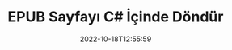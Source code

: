 ---
############################# Static ############################
layout: "auto-gen-merger"
date: 2022-10-18T12:55:59
draft: false
otherformats: pdf xps tex

############################# Head ############################
head_title: "EPUB Sayfaları C# İçinde Döndür – 90, 180, 270 Açıda Döndür"
head_description: "Belge birleştirme API'sini kullanarak bir EPUB dosyasının belirli veya tüm belge sayfalarını 90, 180, 270 döndürme açısında döndürün."

############################# Header ############################
title: "EPUB Sayfayı C# İçinde Döndür"
description: "EPUB Sayfalarını birkaç satır .NET koduyla döndürün."
bg_image: "https://cms.admin.containerize.com/templates/aspose/App_Themes/V3/images/bg/header1.png"
bg_overlay: false
button:
    enable: true
    icon: "fas fa-arrow-down"
    label: "Ücretsiz deneme sürümünü indirin"
    link: "https://downloads.groupdocs.com/merger/net"

############################# SubMenu ############################
submenu:
    enable: true

    left:
        img_alt: "GroupDocs.Merger for .NET"
        image: "https://cms.admin.containerize.com/templates/groupdocs/images/product-logos/90x90-noborder/groupdocs-merger-net.png"
        product: "GroupDocs.Merger"
        platform: ".NET"

    middle:
        button:

            # button loop
            - link: "https://apireference.groupdocs.com/merger/net"
              text: "API Referansı"

            # button loop
            - link: "https://github.com/groupdocs-merger"
              text: "Kod Örnekleri"

            # button loop
            - link: "https://products.groupdocs.app/merger/family"
              text: "Canlı Demolar"

            # button loop
            - link: "https://purchase.groupdocs.com/pricing/merger/net"
              text: "fiyatlandırma"

    right:
        link_download: "https://downloads.groupdocs.com/merger"
        link_learn: "https://docs.groupdocs.com/merger/net"
        link_buy: "https://purchase.groupdocs.com"

############################# About ############################
about:
    enable: true
    title: "GroupDocs.Merger for .NET API'si hakkında"
    content: |
        [GroupDocs.Merger for .NET](/tr/merger/net/), PDF, Microsoft Office (Word, Excel, PowerPoint) dahil olmak üzere çok çeşitli belge formatlarını güvenli bir şekilde birleştirme ve ayırma için basit bir çözüm sunar , OneNote), OpenDocument, HTML, resimler ve diğer birçok .NET uygulamasında. Kodun yalnızca birkaç satırını ekleyerek, belgelerdeki sayfaların yönünü taşıma, kaldırma, döndürme, değiştirme, çıkarma veya değiştirme gibi çeşitli belge işlemlerini gerçekleştirin. Belgeleri birleştirme API'si, sayfadaki belge yapısını, biçimlendirmeyi ve içeriği analiz etmek için belge sayfalarının görüntü olarak önizlemesini de destekler.
        
        GroupDocs.Merger API, dosya sayfası döndürme özelliklerine ihtiyaç duyan kurumsal çözümler için doğru bir seçimdir. Bu API'ler, .NET Framework, .NET Standard, .NET Core, Mono dahil olmak üzere tüm büyük işletim sistemlerinde ve platformlarda iyi bir şekilde desteklenir.

############################# Steps ############################
steps:
    enable: true
    title_left: ".NET içinde EPUB Dosya Sayfalarını Döndür"
    content_left: |
        [GroupDocs.Merger for .NET](/tr/merger/net/), C# geliştiricilerinin bir EPUB dosyasındaki belirli veya tüm sayfaları 90'da döndürmesini kolaylaştırır , Birkaç kolay adım uygulayarak 180 veya 270 dönüş açısı.
        
        * **RotateOptions**'ı istenen dönüş açısı ve sayfa numaralarıyla başlatın.
        * Yeni **Birleşme** örneği oluşturun ve kaynak belge yolunu yapıcı parametresi olarak iletin.
        * **RotatePages**'i arayın ve **RotateOptions** nesnesini iletin.
        * **Kaydet**'i arayın ve sonuçtaki belgeyi kaydetmek için dosya yolunu belirtin.

    title_right: "sistem gereksinimleri"
    content_right: |
        GroupDocs.Merger for .NET API'leri, tüm büyük platformlarda ve işletim sistemlerinde desteklenir. Aşağıdaki kodu çalıştırmadan önce lütfen aşağıdaki ön koşulların sisteminizde kurulu olduğundan emin olun.

        * İşletim Sistemleri: Microsoft Windows, Linux, MacOS
        * Geliştirme Ortamları: Visual Studio, Xamarin, MonoDevelop
        * çerçeveler: .NET Framework, .NET Standard, .NET Core, Mono
        * GroupDocs.Merger for .NET ürününün en son sürümünü [NuGet}](https://www.nuget.org/packages/groupdocs.merger) adresinden indirin
         
    code: |
     {{% merger/additional-styles %}}
     {{< merger/code-merger title="C# örnek kodunu kullanarak EPUB dosya sayfaları nasıl döndürülür">}}

        ```csharp    
        // GroupDocs.Merger API'sini kullanarak EPUB dosya sayfalarını döndürün
        // Döndürme açısını ve döndürülecek sayfa numaralarını belirtmek için RotateOptions sınıfını başlatın
        RotateOptions rotateOptions = new RotateOptions(RotateMode.Rotate180, new int[] { 2, 3 });

        // Giriş EPUB belgesiyle Birleşmeyi Örneklendir
        using (Merger merger = new Merger("input.epub"))
          {
            // RotatePages yöntemini çağırın ve RotateOptions nesnesini ona iletin
            merger.RotatePages(rotateOptions);
    
            // Çıktı belgesini kaydetmek için Kaydet yöntemini çağırın ve istenen dosya yolunu iletin
            merger.Save("output.epub");
          }
        ```
     {{< /merger/code-merger >}}

############################# Demos ############################
demos:
    enable: true
    title: "Canlı Demolar - EPUB Dosya Sayfalarını Çevrimiçi Döndür"
    content: |
       [GroupDocs.Merger Live Demos](https://products.groupdocs.app/splitter/rotate-pages/epub) web sitesini ziyaret ederek EPUB dosya sayfalarını hemen şimdi değiştirin.
       Canlı demo aşağıdaki avantajlara sahiptir.
        
############################# About Formats ############################
about_formats:
    enable: true

############################# More Formats ############################
more_formats:
    enable: true
    title: "Diğer Belge Biçimlerinin Sayfalarını Döndür"
    content: |
        .NET, dosya biçimleri ve resimler için birleştirme ve bölme API'sini belgeler. Popüler dosya biçimlerinden bazılarını aşağıda belirtildiği gibi döndürün.

############################# Back to top ###############################
back_to_top:
    enable: true
---